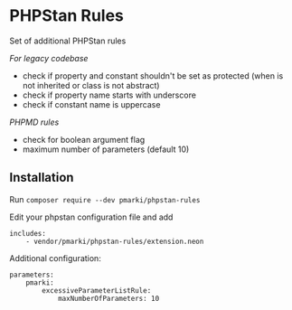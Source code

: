 # PHPStan Rules
Set of additional PHPStan rules

*For legacy codebase*
- check if property and constant shouldn't be set as protected (when is not inherited or class is not abstract)
- check if property name starts with underscore
- check if constant name is uppercase

*PHPMD rules*
- check for boolean argument flag
- maximum number of parameters (default 10)

## Installation

Run `composer require --dev pmarki/phpstan-rules`

Edit your phpstan configuration file and add 

```
includes:
    - vendor/pmarki/phpstan-rules/extension.neon
```

Additional configuration:
```
parameters:
    pmarki:
        excessiveParameterListRule:
            maxNumberOfParameters: 10
```